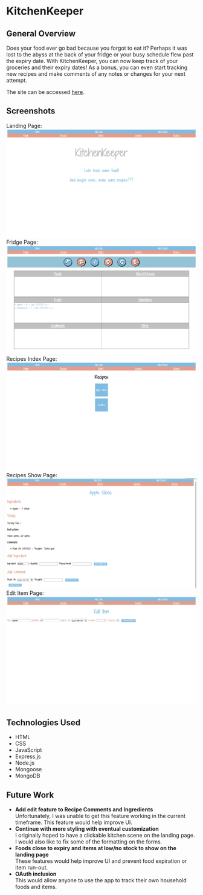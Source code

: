 # **KitchenKeeper**  

## General Overview  
Does your food ever go bad because you forgot to eat it? Perhaps it was lost to the abyss at the back of your fridge or your busy schedule flew past the expiry date. With KitchenKeeper, you can now keep track of your groceries and their expiry dates! As a bonus, you can even start tracking new recipes and make comments of any notes or changes for your next attempt.  

The site can be accessed [here](https://kitchenkeeper.up.railway.app/).  

## Screenshots  
Landing Page:  
![Landing page](images/LandingPage.jpeg)  
Fridge Page:  
![Fridge Page](images/FridgePage.jpeg)  
Recipes Index Page:  
![Recipes Index Page](images/RecipesIndexPage.jpeg)
Recipes Show Page:
![Recipes Show Page](images/RecipeShowPage.jpeg)
Edit Item Page:
![Edit Item Page](images/EditItemPage.jpeg)

## Technologies Used  
- HTML
- CSS
- JavaScript
- Express.js
- Node.js
- Mongoose
- MongoDB

## Future Work  
- **Add edit feature to Recipe Comments and Ingredients**  
Unfortunately, I was unable to get this feature working in the current timeframe. This feature would help improve UI.  
- **Continue with more styling with eventual customization**  
I originally hoped to have a clickable kitchen scene on the landing page. I would also like to fix some of the formatting on the forms.  
- **Foods close to expiry and items at low/no stock to show on the landing page**  
These features would help improve UI and prevent food expiration or item run-out.  
- **OAuth inclusion**  
This would allow anyone to use the app to track their own household foods and items.
